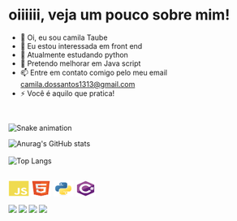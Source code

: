 <h1>oiiiiii, veja um pouco sobre mim!</h1>

- 👋 Oi, eu sou camila Taube
- 👀 Eu estou interessada em front end
- 🌱 Atualmente estudando python
- 💞️ Pretendo melhorar em Java script
- 📫 Entre em contato comigo pelo meu email camila.dossantos1313@gmail.com
- ⚡ Você é aquilo que pratica!
 <br>

 ![Snake animation](https://github.com/CamilaTaube17)

  ![Anurag's GitHub stats](https://github-readme-stats.vercel.app/api?username=anuraghazra&show_icons=true&theme=radical)
  <br><br>
  ![Top Langs](https://github-readme-stats.vercel.app/api/top-langs/?username=anuraghazra&langs_count=4)

<div style="display: inline_block"><br>
  <img align="center" alt="Rafa-Js" height="30" width="40" src="https://raw.githubusercontent.com/devicons/devicon/master/icons/javascript/javascript-plain.svg">
  <img align="center" alt="Rafa-HTML" height="30" width="40" src="https://raw.githubusercontent.com/devicons/devicon/master/icons/html5/html5-original.svg">
  <img align="center" alt="Rafa-Python" height="30" width="40" src="https://raw.githubusercontent.com/devicons/devicon/master/icons/python/python-original.svg">
  <img align="center" alt="Rafa-Csharp" height="30" width="40" src="https://raw.githubusercontent.com/devicons/devicon/master/icons/csharp/csharp-original.svg">
</div><br>
 
<div> 
  <a href="https://instagram.com/camilataube" target="_blank"><img src="https://img.shields.io/badge/-Instagram-%23E4405F?style=for-the-badge&logo=instagram&logoColor=white" target="_blank"></a>
  <a href = "mailto:camiladossantos@gmail.com"><img src="https://img.shields.io/badge/-Gmail-%23333?style=for-the-badge&logo=gmail&logoColor=white" target="_blank"></a>
  <a href="https://www.linkedin.com/in/camiladossantostaube" target="_blank"><img src="https://img.shields.io/badge/-LinkedIn-%230077B5?style=for-the-badge&logo=linkedin&logoColor=white" target="_blank"></a> 
  <a href="https://w.app/vs7XxD" target="_blank"><img src="https://img.shields.io/badge/WhatsApp-25D366?style=for-the-badge&logo=whatsapp&logoColor=white"></a>
</div>

<!---
CamilaTaube17/CamilaTaube17 is a ✨ special ✨ repository because its `README.md` (this file) appears on your GitHub profile.
You can click the Preview link to take a look at your changes.
--->

